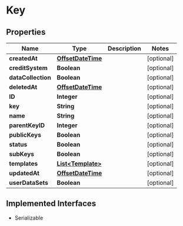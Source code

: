

# Key

## Properties

Name | Type | Description | Notes
------------ | ------------- | ------------- | -------------
**createdAt** | [**OffsetDateTime**](OffsetDateTime.md) |  |  [optional]
**creditSystem** | **Boolean** |  |  [optional]
**dataCollection** | **Boolean** |  |  [optional]
**deletedAt** | [**OffsetDateTime**](OffsetDateTime.md) |  |  [optional]
**ID** | **Integer** |  |  [optional]
**key** | **String** |  |  [optional]
**name** | **String** |  |  [optional]
**parentKeyID** | **Integer** |  |  [optional]
**publicKeys** | **Boolean** |  |  [optional]
**status** | **Boolean** |  |  [optional]
**subKeys** | **Boolean** |  |  [optional]
**templates** | [**List&lt;Template&gt;**](Template.md) |  |  [optional]
**updatedAt** | [**OffsetDateTime**](OffsetDateTime.md) |  |  [optional]
**userDataSets** | **Boolean** |  |  [optional]


## Implemented Interfaces

* Serializable


